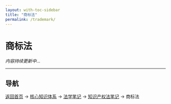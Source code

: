 ```yaml
---
layout: with-toc-sidebar
title: "商标法"
permalink: /trademark/
---
```

# 商标法

*内容持续更新中...*

---

## 导航
[返回首页](/) → [核心知识体系](/core-knowledge-system/) → [法学笔记](/legal-notes/) → [知识产权法笔记](/intellectual-property/) → 商标法
